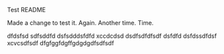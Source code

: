 Test README

Made a change to test it. Again. Another time. Time.

dfdsfsd sdfsddfd
dsfsdddsfdfd
xccdcdsd
dsdfsdfdfsdf
dsfdfd
dsfdssdfdsf
xcvcsdfsdf
dfgfggfdgffgdgdgdfsdfsdf

